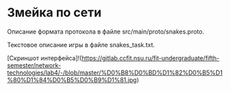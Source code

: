 # Змейка по сети
Описание формата протокола в файле src/main/proto/snakes.proto.

Текстовое описание игры в файле snakes_task.txt.

[Скриншот интерфейса]!(https://gitlab.ccfit.nsu.ru/fit-undergraduate/fifth-semester/network-technologies/lab4/-/blob/master/%D0%B8%D0%BD%D1%82%D0%B5%D1%80%D1%84%D0%B5%D0%B9%D1%81.jpg)
